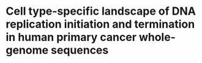 # Cell type-specific landscape of DNA replication initiation and termination in human primary cancer whole-genome sequences
